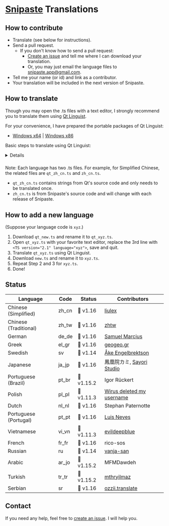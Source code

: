 # [Snipaste](https://snipaste.com) Translations

## How to contribute
* Translate (see below for instructions).
* Send a pull request.
   * If you don't know how to send a pull request:
     * [Create an issue](https://github.com/Snipaste/translations/issues) and tell me where I can download your translation.
     * Or, you may just email the language files to snipaste.app@gmail.com.
* Tell me your name (or id) and link as a contributor.
* Your translation will be included in the next version of Snipaste.

## How to translate

Though you may open the .ts files with a text editor,
I strongly recommend you to translate them using [Qt Linguist](http://doc.qt.io/qt-5/qtlinguist-index.html).

For your convenience, I have prepared the portable packages of Qt Linguist:
* [Windows x64](https://bitbucket.org/liule/snipaste/downloads/VC2015_dll_x64.zip) | [Windows x86](https://bitbucket.org/liule/snipaste/downloads/VC2015_dll_x86.zip)

Basic steps to translate using Qt Linguist:

<details>
<img src="https://cloud.githubusercontent.com/assets/2010459/25688906/911ad78a-30b5-11e7-8dc2-c8bcd2955615.png" alt="linguist_basic"/>

Tip: You may open multiple .ts files of different languages (such as `zh_cn.ts` and `zh_tw.ts`) in the same window, used for reference.

</details>

#####
Note: Each language has two .ts files.
For example, for Simplified Chinese, the related files are `qt_zh_cn.ts` and `zh_cn.ts`.
* `qt_zh_cn.ts` contains strings from Qt's source code and only needs to be translated once.
* `zh_cn.ts` is from Snipaste's source code and will change with each release of Snipaste.

## How to add a new language

(Suppose your language code is `xyz`.)
1. Download `qt_new.ts` and rename it to `qt_xyz.ts`.
1. Open `qt_xyz.ts` with your favorite text editor, replace the 3rd line with `<TS version="2.1" language="xyz">`, save and quit.
1. Translate `qt_xyz.ts` using Qt Linguist.
1. Download `new.ts` and rename it to `xyz.ts`.
1. Repeat Step 2 and 3 for `xyz.ts`.
1. Done!

## Status

| Language              | Code  | Status      | Contributors |
| --------------------- | ----- | ----------- | ------------ |
| Chinese (Simplified)  | zh_cn | 📕 v1.16    | [liulex](https://github.com/liulex) |
| Chinese (Traditional) | zh_tw | 📕 v1.16    | [zhtw](http://greedphantom.blogspot.tw) |
| German                | de_de | 📕 v1.16    | [Samuel Marcius](http://www.fontenvironment.com) |
| Greek                 | el_gr | 📕 v1.16    | [geogeo.gr](http://www.geogeo.gr) |
| Swedish               | sv    | 📖 v1.14    | [Åke Engelbrektson](https://svenskasprakfiler.se) |
| Japanese              | ja_jp | 📕 v1.16    | 鳳凰院カミ, [Sayori Studio](https://t.me/SayoriStudio) |
| Portuguese (Brazil)   | pt_br | 📖 v1.15.2  | Igor Rückert |
| Polish                | pl_pl | 📖 v1.11.3  | [Wirus deleted my username](https://github.com/Wirus-deleted-my-username) |
| Dutch                 | nl_nl | 📕 v1.16    | Stephan Paternotte |
| Portuguese (Portugal) | pt_pt | 📕 v1.16    | [Luis Neves](mailto:luis.a.neves@sapo.pt) |
| Vietnamese            | vi_vn | 📖 v1.11.3  | [evildeepblue](mailto:it4u.mm@gmail.com) |
| French                | fr_fr | 📕 v1.16    | rico-sos |
| Russian               | ru    | 📖 v1.14    | [vanja-san](https://github.com/vanja-san) |
| Arabic                | ar_jo | 📖 v1.15.2  | MFMDawdeh |
| Turkish               | tr_tr | 📖 v1.15.2  | [mthryilmaz](https://github.com/mthryilmaz) |
| Serbian               | sr    | 📕 v1.16    | [ozzii.translate](mailto:ozzii.translate@gmail.com) |

## Contact

If you need any help, feel free to [create an issue](https://github.com/Snipaste/translations/issues). I will help you.
